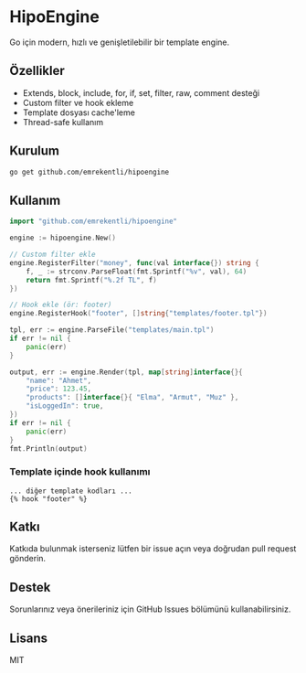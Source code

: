 # HipoEngine

Go için modern, hızlı ve genişletilebilir bir template engine.

## Özellikler
- Extends, block, include, for, if, set, filter, raw, comment desteği
- Custom filter ve hook ekleme
- Template dosyası cache'leme
- Thread-safe kullanım

## Kurulum

```sh
go get github.com/emrekentli/hipoengine
```

## Kullanım

```go
import "github.com/emrekentli/hipoengine"

engine := hipoengine.New()

// Custom filter ekle
engine.RegisterFilter("money", func(val interface{}) string {
    f, _ := strconv.ParseFloat(fmt.Sprintf("%v", val), 64)
    return fmt.Sprintf("%.2f TL", f)
})

// Hook ekle (ör: footer)
engine.RegisterHook("footer", []string{"templates/footer.tpl"})

tpl, err := engine.ParseFile("templates/main.tpl")
if err != nil {
    panic(err)
}

output, err := engine.Render(tpl, map[string]interface{}{
    "name": "Ahmet",
    "price": 123.45,
    "products": []interface{}{ "Elma", "Armut", "Muz" },
    "isLoggedIn": true,
})
if err != nil {
    panic(err)
}
fmt.Println(output)
```

### Template içinde hook kullanımı

```tpl
... diğer template kodları ...
{% hook "footer" %}
```

## Katkı
Katkıda bulunmak isterseniz lütfen bir issue açın veya doğrudan pull request gönderin.

## Destek
Sorunlarınız veya önerileriniz için GitHub Issues bölümünü kullanabilirsiniz.

## Lisans
MIT 